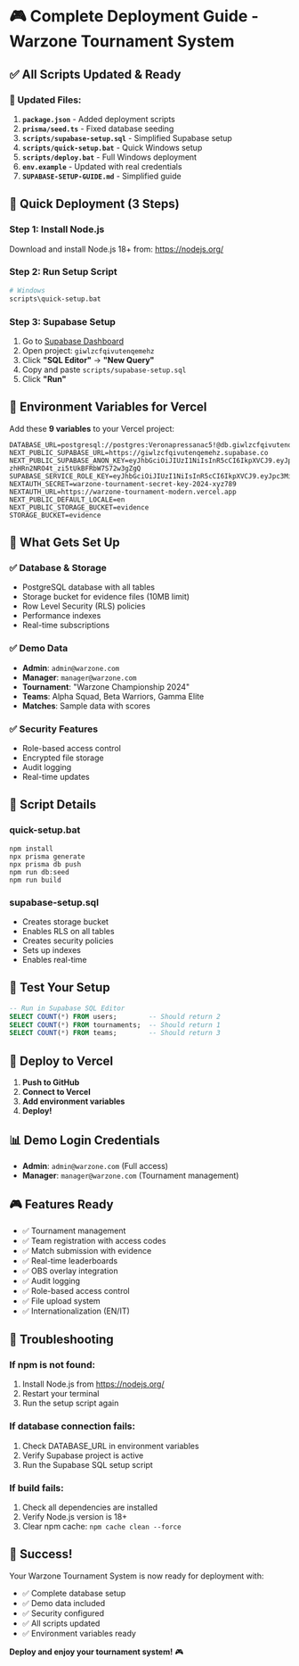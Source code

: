 # 🎮 **Complete Deployment Guide - Warzone Tournament System**

## ✅ **All Scripts Updated & Ready**

### **📁 Updated Files:**

1. **`package.json`** - Added deployment scripts
2. **`prisma/seed.ts`** - Fixed database seeding
3. **`scripts/supabase-setup.sql`** - Simplified Supabase setup
4. **`scripts/quick-setup.bat`** - Quick Windows setup
5. **`scripts/deploy.bat`** - Full Windows deployment
6. **`env.example`** - Updated with real credentials
7. **`SUPABASE-SETUP-GUIDE.md`** - Simplified guide

## 🚀 **Quick Deployment (3 Steps)**

### **Step 1: Install Node.js**
Download and install Node.js 18+ from: https://nodejs.org/

### **Step 2: Run Setup Script**
```bash
# Windows
scripts\quick-setup.bat
```

### **Step 3: Supabase Setup**
1. Go to [Supabase Dashboard](https://supabase.com/dashboard)
2. Open project: `giwlzcfqivutenqemehz`
3. Click **"SQL Editor"** → **"New Query"**
4. Copy and paste `scripts/supabase-setup.sql`
5. Click **"Run"**

## 📝 **Environment Variables for Vercel**

Add these **9 variables** to your Vercel project:

```
DATABASE_URL=postgresql://postgres:Veronapressanac5!@db.giwlzcfqivutenqemehz.supabase.co:5432/postgres
NEXT_PUBLIC_SUPABASE_URL=https://giwlzcfqivutenqemehz.supabase.co
NEXT_PUBLIC_SUPABASE_ANON_KEY=eyJhbGciOiJIUzI1NiIsInR5cCI6IkpXVCJ9.eyJpc3MiOiJzdXBhYmFzZSIsInJlZiI6Imdpd2x6Y2ZxaXZ1dGVucWVtZWh6Iiwicm9sZSI6ImFub24iLCJpYXQiOjE3NTYxNDYxMjMsImV4cCI6MjA3MTcyMjEyM30.Kt_mD97Xw-zhHRn2NRO4t_zi5tUkBFRbW7S72w3gZgQ
SUPABASE_SERVICE_ROLE_KEY=eyJhbGciOiJIUzI1NiIsInR5cCI6IkpXVCJ9.eyJpc3MiOiJzdXBhYmFzZSIsInJlZiI6Imdpd2x6Y2ZxaXZ1dGVucWVtZWh6Iiwicm9sZSI6InNlcnZpY2Vfcm9sZSIsImlhdCI6MTc1NjE0NjEyMywiZXhwIjoyMDcxNzIyMTIzfQ.RjXLmYTWplRGghj8vbLtFQuXbPFBRenAnFb7X9d1TY0
NEXTAUTH_SECRET=warzone-tournament-secret-key-2024-xyz789
NEXTAUTH_URL=https://warzone-tournament-modern.vercel.app
NEXT_PUBLIC_DEFAULT_LOCALE=en
NEXT_PUBLIC_STORAGE_BUCKET=evidence
STORAGE_BUCKET=evidence
```

## 🎯 **What Gets Set Up**

### **✅ Database & Storage**
- PostgreSQL database with all tables
- Storage bucket for evidence files (10MB limit)
- Row Level Security (RLS) policies
- Performance indexes
- Real-time subscriptions

### **✅ Demo Data**
- **Admin**: `admin@warzone.com`
- **Manager**: `manager@warzone.com`
- **Tournament**: "Warzone Championship 2024"
- **Teams**: Alpha Squad, Beta Warriors, Gamma Elite
- **Matches**: Sample data with scores

### **✅ Security Features**
- Role-based access control
- Encrypted file storage
- Audit logging
- Real-time updates

## 🔧 **Script Details**

### **quick-setup.bat**
```batch
npm install
npx prisma generate
npx prisma db push
npm run db:seed
npm run build
```

### **supabase-setup.sql**
- Creates storage bucket
- Enables RLS on all tables
- Creates security policies
- Sets up indexes
- Enables real-time

## 🧪 **Test Your Setup**

```sql
-- Run in Supabase SQL Editor
SELECT COUNT(*) FROM users;        -- Should return 2
SELECT COUNT(*) FROM tournaments;  -- Should return 1
SELECT COUNT(*) FROM teams;        -- Should return 3
```

## 🚀 **Deploy to Vercel**

1. **Push to GitHub**
2. **Connect to Vercel**
3. **Add environment variables**
4. **Deploy!**

## 📊 **Demo Login Credentials**

- **Admin**: `admin@warzone.com` (Full access)
- **Manager**: `manager@warzone.com` (Tournament management)

## 🎮 **Features Ready**

- ✅ Tournament management
- ✅ Team registration with access codes
- ✅ Match submission with evidence
- ✅ Real-time leaderboards
- ✅ OBS overlay integration
- ✅ Audit logging
- ✅ Role-based access control
- ✅ File upload system
- ✅ Internationalization (EN/IT)

## 🔧 **Troubleshooting**

### **If npm is not found:**
1. Install Node.js from https://nodejs.org/
2. Restart your terminal
3. Run the setup script again

### **If database connection fails:**
1. Check DATABASE_URL in environment variables
2. Verify Supabase project is active
3. Run the Supabase SQL setup script

### **If build fails:**
1. Check all dependencies are installed
2. Verify Node.js version is 18+
3. Clear npm cache: `npm cache clean --force`

## 🎉 **Success!**

Your Warzone Tournament System is now ready for deployment with:
- ✅ Complete database setup
- ✅ Demo data included
- ✅ Security configured
- ✅ All scripts updated
- ✅ Environment variables ready

**Deploy and enjoy your tournament system!** 🎮
